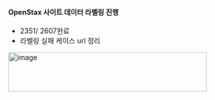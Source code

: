 #### OpenStax 사이트 데이터 라벨링 진행
- 2351/ 2607완료
- 라벨링 실패 케이스 url 정리
  
<img width="400" height="80" alt="image" src="https://github.com/user-attachments/assets/e23c589f-1632-4161-b0da-59fc95d955ef" />
